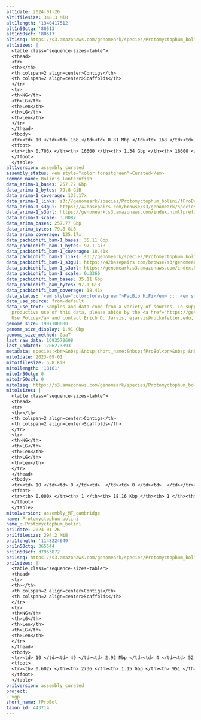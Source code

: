 ```yaml
---
alt1date: 2024-01-26
alt1filesize: 348.3 MiB
alt1length: '1340417512'
alt1n50ctg: '80513'
alt1n50scf: '80513'
alt1seq: https://s3.amazonaws.com/genomeark/species/Protomyctophum_bolini/fProBol1/assembly_curated/fProBol1.alt.cur.20240126.fasta.gz
alt1sizes: |
  <table class="sequence-sizes-table">
  <thead>
  <tr>
  <th></th>
  <th colspan=2 align=center>Contigs</th>
  <th colspan=2 align=center>Scaffolds</th>
  </tr>
  <tr>
  <th>NG</th>
  <th>LG</th>
  <th>Len</th>
  <th>LG</th>
  <th>Len</th>
  </tr>
  </thead>
  <tbody>
  <tr><td> 10 </td><td> 168 </td><td> 0.81 Mbp </td><td> 168 </td><td> 0.81 Mbp </td></tr><tr><td> 20 </td><td> 478 </td><td> 477.61 Kbp </td><td> 478 </td><td> 477.61 Kbp </td></tr><tr><td> 30 </td><td> 991 </td><td> 295.87 Kbp </td><td> 991 </td><td> 295.87 Kbp </td></tr><tr><td> 40 </td><td> 1830 </td><td> 176.14 Kbp </td><td> 1830 </td><td> 176.14 Kbp </td></tr><tr style="background-color:#cccccc;"><td> 50 </td><td> 3423 </td><td> 80.51 Kbp </td><td> 3423 </td><td> 80.51 Kbp </td></tr><tr><td> 60 </td><td> 7460 </td><td> 31.78 Kbp </td><td> 7460 </td><td> 31.78 Kbp </td></tr><tr><td> 70 </td><td> 16028 </td><td> 12.17 Kbp </td><td> 16028 </td><td> 12.17 Kbp </td></tr><tr><td> 80 </td><td> 0 </td><td>  </td><td> 0 </td><td>  </td></tr><tr><td> 90 </td><td> 0 </td><td>  </td><td> 0 </td><td>  </td></tr><tr><td> 100 </td><td> 0 </td><td>  </td><td> 0 </td><td>  </td></tr></tbody>
  <tfoot>
  <tr><th> 0.703x </th><th> 16600 </th><th> 1.34 Gbp </th><th> 16600 </th><th> 1.34 Gbp </th></tr>
  </tfoot>
  </table>
alt1version: assembly_curated
assembly_status: <em style="color:forestgreen">Curated</em>
common_name: Bolin's lanternfish
data_arima-1_bases: 257.77 Gbp
data_arima-1_bytes: 79.8 GiB
data_arima-1_coverage: 135.17x
data_arima-1_links: s3://genomeark/species/Protomyctophum_bolini/fProBol1/genomic_data/arima/<br>
data_arima-1_s3gui: https://42basepairs.com/browse/s3/genomeark/species/Protomyctophum_bolini/fProBol1/genomic_data/arima/
data_arima-1_s3url: https://genomeark.s3.amazonaws.com/index.html?prefix=species/Protomyctophum_bolini/fProBol1/genomic_data/arima/
data_arima-1_scale: 3.0087
data_arima_bases: 257.77 Gbp
data_arima_bytes: 79.8 GiB
data_arima_coverage: 135.17x
data_pacbiohifi_bam-1_bases: 35.11 Gbp
data_pacbiohifi_bam-1_bytes: 97.1 GiB
data_pacbiohifi_bam-1_coverage: 18.41x
data_pacbiohifi_bam-1_links: s3://genomeark/species/Protomyctophum_bolini/fProBol1/genomic_data/pacbio_hifi/<br>
data_pacbiohifi_bam-1_s3gui: https://42basepairs.com/browse/s3/genomeark/species/Protomyctophum_bolini/fProBol1/genomic_data/pacbio_hifi/
data_pacbiohifi_bam-1_s3url: https://genomeark.s3.amazonaws.com/index.html?prefix=species/Protomyctophum_bolini/fProBol1/genomic_data/pacbio_hifi/
data_pacbiohifi_bam-1_scale: 0.3366
data_pacbiohifi_bam_bases: 35.11 Gbp
data_pacbiohifi_bam_bytes: 97.1 GiB
data_pacbiohifi_bam_coverage: 18.41x
data_status: '<em style="color:forestgreen">PacBio HiFi</em> ::: <em style="color:forestgreen">Arima</em>'
data_use_source: from-default
data_use_text: Samples and data come from a variety of sources. To support fair and
  productive use of this data, please abide by the <a href="https://genome10k.soe.ucsc.edu/data-use-policies/">Data
  Use Policy</a> and contact Erich D. Jarvis, ejarvis@rockefeller.edu, with any questions.
genome_size: 1907100000
genome_size_display: 1.91 Gbp
genome_size_method: GoaT
last_raw_data: 1693578608
last_updated: 1706273893
metadata: species:<br>&nbsp;&nbsp;short_name:&nbsp;fProBol<br>&nbsp;&nbsp;name:&nbsp;Protomyctophum&nbsp;bolini<br>&nbsp;&nbsp;taxon_id:&nbsp;443714<br>&nbsp;&nbsp;common_name:&nbsp;Bolin's&nbsp;lanternfish<br>&nbsp;&nbsp;order:<br>&nbsp;&nbsp;&nbsp;&nbsp;name:&nbsp;Myctophiformes<br>&nbsp;&nbsp;family:<br>&nbsp;&nbsp;&nbsp;&nbsp;name:&nbsp;Myctophidae<br>&nbsp;&nbsp;individuals:<br>&nbsp;&nbsp;&nbsp;&nbsp;-&nbsp;short_name:&nbsp;fProBol1<br>&nbsp;&nbsp;&nbsp;&nbsp;&nbsp;&nbsp;biosample_id:&nbsp;SAMEA12815434<br>&nbsp;&nbsp;&nbsp;&nbsp;&nbsp;&nbsp;sex:&nbsp;male<br>&nbsp;&nbsp;genome_size:&nbsp;1907100000<br>&nbsp;&nbsp;genome_size_method:&nbsp;GoaT<br>&nbsp;&nbsp;project:&nbsp;[&nbsp;vgp&nbsp;]<br>
mito1date: 2023-09-01
mito1filesize: 5.8 KiB
mito1length: '18161'
mito1n50ctg: 0
mito1n50scf: 0
mito1seq: https://s3.amazonaws.com/genomeark/species/Protomyctophum_bolini/fProBol1/assembly_MT_cambridge/fProBol1.MT.20230901.fasta.gz
mito1sizes: |
  <table class="sequence-sizes-table">
  <thead>
  <tr>
  <th></th>
  <th colspan=2 align=center>Contigs</th>
  <th colspan=2 align=center>Scaffolds</th>
  </tr>
  <tr>
  <th>NG</th>
  <th>LG</th>
  <th>Len</th>
  <th>LG</th>
  <th>Len</th>
  </tr>
  </thead>
  <tbody>
  <tr><td> 10 </td><td> 0 </td><td>  </td><td> 0 </td><td>  </td></tr><tr><td> 20 </td><td> 0 </td><td>  </td><td> 0 </td><td>  </td></tr><tr><td> 30 </td><td> 0 </td><td>  </td><td> 0 </td><td>  </td></tr><tr><td> 40 </td><td> 0 </td><td>  </td><td> 0 </td><td>  </td></tr><tr style="background-color:#cccccc;"><td> 50 </td><td> 0 </td><td style="background-color:#ff8888;">  </td><td> 0 </td><td style="background-color:#ff8888;">  </td></tr><tr><td> 60 </td><td> 0 </td><td>  </td><td> 0 </td><td>  </td></tr><tr><td> 70 </td><td> 0 </td><td>  </td><td> 0 </td><td>  </td></tr><tr><td> 80 </td><td> 0 </td><td>  </td><td> 0 </td><td>  </td></tr><tr><td> 90 </td><td> 0 </td><td>  </td><td> 0 </td><td>  </td></tr><tr><td> 100 </td><td> 0 </td><td>  </td><td> 0 </td><td>  </td></tr></tbody>
  <tfoot>
  <tr><th> 0.000x </th><th> 1 </th><th> 18.16 Kbp </th><th> 1 </th><th> 18.16 Kbp </th></tr>
  </tfoot>
  </table>
mito1version: assembly_MT_cambridge
name: Protomyctophum bolini
name_: Protomyctophum_bolini
pri1date: 2024-01-26
pri1filesize: 294.2 MiB
pri1length: '1148224649'
pri1n50ctg: 365544
pri1n50scf: 37953872
pri1seq: https://s3.amazonaws.com/genomeark/species/Protomyctophum_bolini/fProBol1/assembly_curated/fProBol1.pri.cur.20240126.fasta.gz
pri1sizes: |
  <table class="sequence-sizes-table">
  <thead>
  <tr>
  <th></th>
  <th colspan=2 align=center>Contigs</th>
  <th colspan=2 align=center>Scaffolds</th>
  </tr>
  <tr>
  <th>NG</th>
  <th>LG</th>
  <th>Len</th>
  <th>LG</th>
  <th>Len</th>
  </tr>
  </thead>
  <tbody>
  <tr><td> 10 </td><td> 49 </td><td> 2.92 Mbp </td><td> 4 </td><td> 52.59 Mbp </td></tr><tr><td> 20 </td><td> 129 </td><td> 1.91 Mbp </td><td> 8 </td><td> 50.26 Mbp </td></tr><tr><td> 30 </td><td> 253 </td><td> 1.27 Mbp </td><td> 12 </td><td> 45.97 Mbp </td></tr><tr><td> 40 </td><td> 446 </td><td> 0.77 Mbp </td><td> 16 </td><td> 44.21 Mbp </td></tr><tr style="background-color:#cccccc;"><td> 50 </td><td> 799 </td><td style="background-color:#ff8888;"> 365.54 Kbp </td><td> 21 </td><td style="background-color:#88ff88;"> 37.95 Mbp </td></tr><tr><td> 60 </td><td> 2444 </td><td> 23.94 Kbp </td><td> 652 </td><td> 27.98 Kbp </td></tr><tr><td> 70 </td><td> 0 </td><td>  </td><td> 0 </td><td>  </td></tr><tr><td> 80 </td><td> 0 </td><td>  </td><td> 0 </td><td>  </td></tr><tr><td> 90 </td><td> 0 </td><td>  </td><td> 0 </td><td>  </td></tr><tr><td> 100 </td><td> 0 </td><td>  </td><td> 0 </td><td>  </td></tr></tbody>
  <tfoot>
  <tr><th> 0.602x </th><th> 2736 </th><th> 1.15 Gbp </th><th> 951 </th><th> 1.15 Gbp </th></tr>
  </tfoot>
  </table>
pri1version: assembly_curated
project:
- vgp
short_name: fProBol
taxon_id: 443714
---
```


